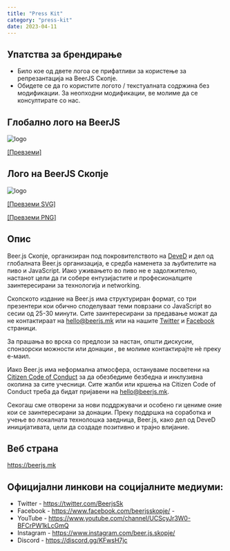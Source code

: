 ```yaml
---
title: "Press Kit"
category: "press-kit"
date: 2023-04-11
---
```


## Упатства за брендирање

- Било кое од двете логоа се прифатливи за користење за репрезантација на BeerJS Скопје.
- Обидете се да го користите логото / текстуалната содржина без модификации. За неопходни модификации, ве молиме да се
  консултирате со нас.

## Глобално лого на BeerJS

![logo](/social/beerjs.svg)

<a download href="/social/beerjs.svg">[Превземи]</a>

## Лого на BeerJS Скопје

![logo](/img/beerjs-label.svg)

<a download href="/img/beerjs-label.svg">[Превземи SVG]</a>

<a download href="/img/beerjs-label.png">[Превземи PNG]</a>

## Опис

Beer.js Скопје, организиран под покровителството на [DeveD](https://deved.mk) и дел од глобалната Beer.js организација,
е средба наменета за љубителите на пиво и JavaScript. Иако уживањето во пиво не е задолжително, настанот цели да ги
собере ентузијастите и професионалците заинтересирани за технологија и networking.

Скопското издание на Beer.js има структуриран формат, со три презентери кои обично споделуваат теми поврзани со
JavaScript во сесии од 25-30 минути. Сите заинтересирани за предавање можат да не контактираат на
[hello@beerjs.mk](mailto:hello@beerjs.mk) или на нашите [Twitter](https://twitter.com/BeerjsSk) и
[Facebook](https://www.facebook.com/beerjsskopje) страници.

За прашања во врска со предлози за настан, општи дискусии, спонзорски можности или донации , ве молиме контактирајте нè
преку е-маил.

Иако Beer.js има неформална атмосфера, остануваме посветени на
[Citizen Code of Conduct](http://citizencodeofconduct.org/) за да обезбедиме безбедна и инклузивна околина за сите
учесници. Сите жалби или кршења на Citizen Code of Conduct треба да бидат пријавени на
[hello@beerjs.mk](mailto:hello@beerjs.mk).

Секогаш сме отворени за нови поддржувачи и особено ги цениме оние кои се заинтересирани за донации. Преку поддршка на
соработка и учење во локалната технолошка заедница, Beer.js, како дел од DeveD иницијативата, цели да создаде позитивно
и трајно влијание.

## Веб страна

https://beerjs.mk

## Официјални линкови на социјалните медиуми:

- Twitter - https://twitter.com/BeerjsSk
- Facebook - https://www.facebook.com/beerjsskopje/ -
- YouTube - https://www.youtube.com/channel/UCScyJr3W0-BFCrPW1kLcGmQ
- Instagram - https://www.instagram.com/beer.js.skopje/
- Discord - https://discord.gg/KFwsH7jc

